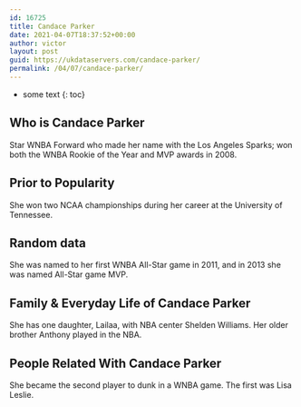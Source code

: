 ```yaml
---
id: 16725
title: Candace Parker
date: 2021-04-07T18:37:52+00:00
author: victor
layout: post
guid: https://ukdataservers.com/candace-parker/
permalink: /04/07/candace-parker/
---
```


* some text
{: toc}


## Who is Candace Parker



Star WNBA Forward who made her name with the Los Angeles Sparks; won both the WNBA Rookie of the Year and MVP awards in 2008.

                
                
                
## Prior to Popularity



She won two NCAA championships during her career at the University of Tennessee.

                
                
                
## Random data



She was named to her first WNBA All-Star game in 2011, and in 2013 she was named All-Star game MVP.

                
                
                
## Family & Everyday Life of Candace Parker



She has one daughter, Lailaa, with NBA center Shelden Williams. Her older brother Anthony played in the NBA.

                
                
                
## People Related With Candace Parker



She became the second player to dunk in a WNBA game. The first was Lisa Leslie.

                
              
            
          
          
          